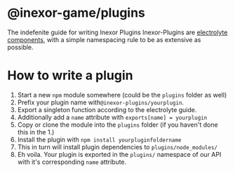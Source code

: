 @inexor-game/plugins
======================

The indefenite guide for writing Inexor Plugins
Inexor-Plugins are [electrolyte components](https://www.npmjs.com/package/electrolyte#components), with a simple namespacing rule to be as extensive as possible.

# How to write a plugin

1. Start a new `npm` module somewhere (could be the `plugins` folder as well)
2. Prefix your plugin name with`@inexor-plugins/yourplugin`.
3. Export a singleton function according to the electrolyte guide.
4. Additionally add a `name` attribute with `exports[name] = yourplugin`
5. Copy or clone the module into the `plugins` folder (if you haven't done this in the 1.)
6. Install the plugin with `npm install yourpluginfoldername`
7. This in turn will install plugin dependencies to `plugins/node_modules/`
8. Eh voila. Your plugin is exported in the `plugins/` namespace of our API with it's corresponding `name` attribute.
